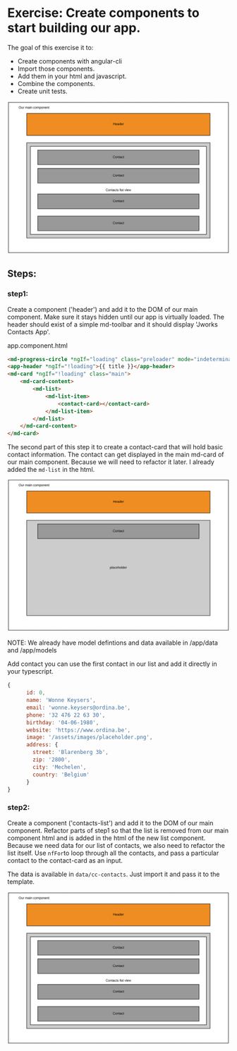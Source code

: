 # Exercise: Create components to start building our app.

The goal of this exercise it to:
* Create components with angular-cli
* Import those components.
* Add them in your html and javascript.
* Combine the components.
* Create unit tests.


![Alt text](img/exercise2_total.png "Exercise 1 layout and structure.")

## Steps:

### step1:
Create a component ('header') and add it to the DOM of our main component. Make sure it stays hidden until our app is virtually loaded. The header should exist of a simple md-toolbar and it should display 'Jworks Contacts App'.

app.component.html
```html
<md-progress-circle *ngIf="loading" class="preloader" mode="indeterminate" color="primary"></md-progress-circle>
<app-header *ngIf="!loading">{{ title }}</app-header>
<md-card *ngIf="!loading" class="main">
    <md-card-content>
        <md-list>
            <md-list-item>
                <contact-card></contact-card>
            </md-list-item>
        </md-list>
    </md-card-content>
</md-card>
```

The second part of this step it to create a contact-card that will hold basic contact information. The contact can get displayed in the main md-card of our main component. Because we will need to refactor it later. I already added the `md-list` in the html.

![Alt text](img/exercise2_part1.png "Exercise 1 part 1. Toolbar and one contact.")

NOTE: We already have model defintions and data available in /app/data and /app/models

Add contact you can use the first contact in our list and add it directly in your typescript.

```javascript
{
      id: 0,
      name: 'Wonne Keysers',
      email: 'wonne.keysers@ordina.be',
      phone: '32 476 22 63 30',
      birthday: '04-06-1980',
      website: 'https://www.ordina.be',
      image: '/assets/images/placeholder.png',
      address: {
        street: 'Blarenberg 3b',
        zip: '2800',
        city: 'Mechelen',
        country: 'Belgium'
      }
}
```

### step2:
Create a component ('contacts-list') and add it to the DOM of our main component.
Refactor parts of step1 so that the list is removed from our main component html and is added in the html of the new list component.
Because we need data for our list of contacts, we also need to refactor the list itself. Use `nfFor`to loop through all the contacts, and pass a particular contact to the contact-card as an input.

The data is available in `data/cc-contacts`. Just import it and pass it to the template.

![Alt text](img/exercise2_total.png "Exercise 1 part 1. Toolbar and one contact.")
